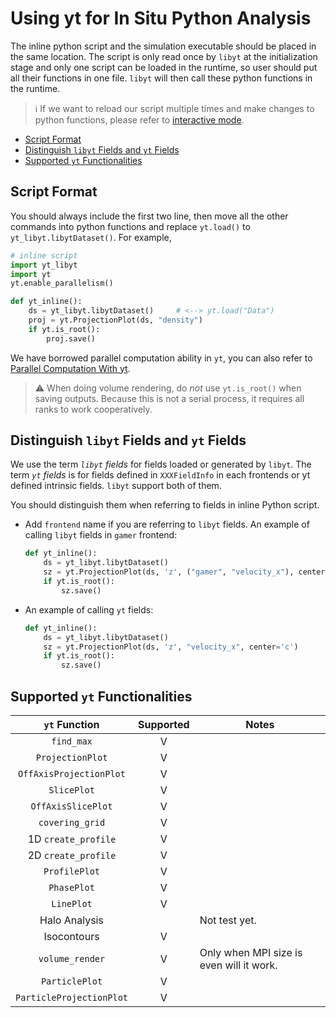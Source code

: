 # Using yt for In Situ Python Analysis
The inline python script and the simulation executable should be placed in the same location. The script is only read once by `libyt` at the initialization stage and only one script can be loaded in the runtime, so user should put all their functions in one file. `libyt` will then call these python functions in the runtime.

> :information_source: If we want to reload our script multiple times and make changes to python functions, please refer to [interactive mode](../libytAPI/ActivateInteractiveMode.md#activate-interactive-mode).

- [Script Format](#script-format)
- [Distinguish `libyt` Fields and `yt` Fields](#distinguish-libyt-fields-and-yt-fields)
- [Supported `yt` Functionalities](#supported-yt-functionalities)



## Script Format
You should always include the first two line, then move all the other commands into python functions and replace `yt.load()` to `yt_libyt.libytDataset()`. For example,
```python
# inline script
import yt_libyt
import yt
yt.enable_parallelism()

def yt_inline():
    ds = yt_libyt.libytDataset()     # <--> yt.load("Data")
    proj = yt.ProjectionPlot(ds, "density")
    if yt.is_root():
        proj.save()
```
We have borrowed parallel computation ability in `yt`, you can also refer to [Parallel Computation With yt](https://yt-project.org/doc/analyzing/parallel_computation.html#parallel-computation-with-yt).
> :warning: When doing volume rendering, do *not* use `yt.is_root()` when saving outputs. Because this is not a serial process, it requires all ranks to work cooperatively.

## Distinguish `libyt` Fields and `yt` Fields
We use the term *`libyt` fields* for fields loaded or generated by `libyt`. The term *`yt` fields* is for fields defined in `XXXFieldInfo` in each frontends or yt defined intrinsic fields. `libyt` support both of them.

You should distinguish them when referring to fields in inline Python script.
- Add `frontend` name if you are referring to `libyt` fields. An example of calling `libyt` fields in `gamer` frontend:
  ```python
  def yt_inline():
      ds = yt_libyt.libytDataset()
      sz = yt.ProjectionPlot(ds, 'z', ("gamer", "velocity_x"), center='c')
      if yt.is_root():
          sz.save()
  ```
  
- An example of calling `yt` fields:
  ```python
  def yt_inline():
      ds = yt_libyt.libytDataset()
      sz = yt.ProjectionPlot(ds, 'z', "velocity_x", center='c')
      if yt.is_root():
          sz.save()
  ```

## Supported `yt` Functionalities 
|       `yt` Function      | Supported | Notes                                    |
|:------------------------:|:---------:|------------------------------------------|
| `find_max`               |     V     |                                          |
| `ProjectionPlot`         |     V     |                                          |
| `OffAxisProjectionPlot`  |     V     |                                          |
| `SlicePlot`              |     V     |                                          |
| `OffAxisSlicePlot`       |     V     |                                          |
| `covering_grid`          |     V     |                                          |
| 1D `create_profile`      |     V     |                                          |
| 2D `create_profile`      |     V     |                                          |
| `ProfilePlot`            |     V     |                                          |
| `PhasePlot`              |     V     |                                          |
| `LinePlot`               |     V     |                                          |
| Halo Analysis            |           | Not test yet.                            |
| Isocontours              |     V     |                                          |
| `volume_render`          |     V     | Only when MPI size is even will it work. |
| `ParticlePlot`           |     V     |                                          |
| `ParticleProjectionPlot` |     V     |                                          |
